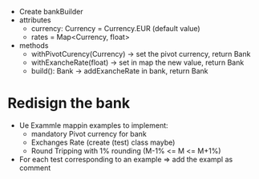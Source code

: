 - Create bankBuilder
- attributes
  - currency: Currency = Currency.EUR (default value)
  - rates = Map<Currency, float>
- methods
  - withPivotCurency(Currency) -> set the pivot currency, return Bank
  - withExancheRate(float) -> set in map the new value, return Bank
  - build(): Bank -> addExancheRate in bank, return Bank

# Redisign the bank
- Ue Exammle mappin examples to implement:
  - mandatory Pivot currency for bank
  - Exchanges Rate (create (test) class maybe)
  - Round Tripping with 1% rounding (M-1% <= M <= M+1%)
- For each test corresponding to an example => add the exampl as comment